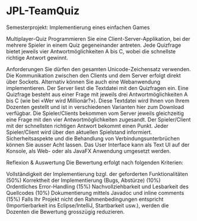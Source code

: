 # JPL-TeamQuiz
 Semesterprojekt: Implementierung eines einfachen Games

Multiplayer-Quiz
Programmieren Sie eine Client-Server-Applikation, bei der mehrere Spieler in einem Quiz gegeneinander antreten. Jede Quizfrage bietet jeweils vier Antwortmöglichkeiten A bis C, wobei die schnellste richtige Antwort gewinnt.

Anforderungen
Sie dürfen den gesamten Unicode-Zeichensatz verwenden.
Die Kommunikation zwischen den Clients und dem Server erfolgt direkt über Sockets. Alternativ können Sie auch eine Webanwendung implementieren.
Der Server liest die Textdatei mit den Quizfragen ein. Eine Quizfrage besteht aus einer Frage mit jeweils drei Antwortmöglichkeiten A bis C (wie bei «Wer wird Millionär?»). Diese Textdatei wird Ihnen von Ihrem Dozenten gestellt und ist in verschiedenen Varianten hier zum Download verfügbar.
Die Spieler/Clients bekommen vom Server jeweils gleichzeitig eine Frage mit den vier Antwortmöglichkeiten zugesandt.
Der Spieler/Client mit der schnellsten richtigen Antwort bekommt einen Punkt.
Jeder Spieler/Client wird über den aktuellen Spielstand informiert.
Sicherheitsaspekte und die Behandlung von Verbindungsunterbrüchen können Sie ausser Acht lassen.
Das User Interface kann als Text UI auf der Konsole, als Web- oder als JavaFX Anwendung umgesetzt werden.

Reflexion & Auswertung
Die Bewertung erfolgt nach folgenden Kriterien:

Vollständigkeit der Implementierung bzgl. der geforderten Funktionalitäten (50%)
Korrektheit der Implementierung (Bugs, Abstürze) (10%)
Ordentliches Error-Handling (15%)
Nachvollziehbarkeit und Lesbarkeit des Quellcodes (10%)
Dokumentierung mittels Javadoc und inline comments (15%)
Falls Ihr Projekt nicht den Rahmenbedingungen entspricht (Importierbarkeit ins Eclipse/IntelliJ, Startbarkeit usw.), werden die Dozenten die Bewertung grosszügig reduzieren.

